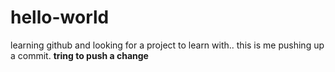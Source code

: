 # hello-world
learning github and looking for a project to learn with..
this is me pushing up a commit.
<b>tring to push a change</b>
